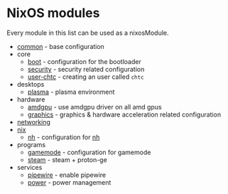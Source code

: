 # NixOS modules
Every module in this list can be used as a nixosModule.

- [common](common.nix) - base configuration
- core
  - [boot](core/boot.nix) - configuration for the bootloader
  - [security](core/security.nix) - security related configuration
  - [user-chtc](core/user-chtc.nix) - creating an user called `chtc`
- desktops
  - [plasma](desktops/plasma.nix) - plasma environment
- hardware
  - [amdgpu](hardware/amdgpu.nix) - use amdgpu driver on all amd gpus
  - [graphics](hardware/graphics.nix) - graphics & hardware acceleration related configuration
- [networking](networking/default.nix)
- [nix](nix/default.nix)
  - [nh](nix/nh.nix) - configuration for [nh](https://github.com/viperML/nh)
- programs
  - [gamemode](programs/gamemode.nix) - configuration for gamemode
  - [steam](programs/steam.nix) - steam + proton-ge
- services
  - [pipewire](programs/pipewire.nix) - enable pipewire
  - [power](programs/power.nix) - power management
